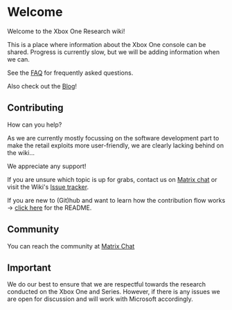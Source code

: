 <!-- TITLE: Home -->
<!-- SUBTITLE: Welcome to this wiki! -->

# Welcome
Welcome to the Xbox One Research wiki\!

This is a place where information about the Xbox One console can be
shared. Progress is currently slow, but we will be adding information when we can.

See the [FAQ](faq.md) for frequently asked questions.

Also check out the [Blog](https://xboxoneresearch.github.io/)!

## Contributing

How can you help?

As we are currently mostly focussing on the software development part to make the retail exploits more user-friendly, we are clearly lacking behind on the wiki...

We appreciate any support!

If you are unsure which topic is up for grabs, contact us on [Matrix chat](#community) or visit the Wiki's [Issue tracker](https://github.com/xboxoneresearch/wiki/issues).

If you are new to (Git)hub and want to learn how the contribution flow works -> [click here](https://github.com/xboxoneresearch/wiki/issues) for the README. 

## Community

You can reach the community at [Matrix Chat](https://matrix.to/#/#xboxoneresearch_space:matrix.org)

## Important

We do our best to ensure that we are respectful towards the research
conducted on the Xbox One and Series. However, if there is any issues we are open
for discussion and will work with Microsoft accordingly.
